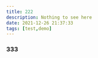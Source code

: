 ```yaml
---
title: 222
description: Nothing to see here
date: 2021-12-26 21:37:33
tags: [test,demo]
---
```

### 333